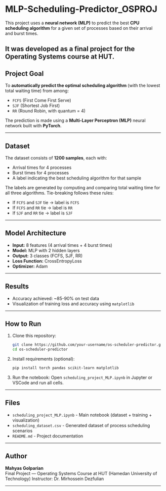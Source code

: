 # MLP-Scheduling-Predictor_OSPROJ

This project uses a **neural network (MLP)** to predict the best **CPU scheduling algorithm** for a given set of processes based on their arrival and burst times.

It was developed as a final project for the Operating Systems course at HUT.
---

## Project Goal

To **automatically predict the optimal scheduling algorithm** (with the lowest total waiting time) from among:

- `FCFS` (First Come First Serve)
- `SJF` (Shortest Job First)
- `RR` (Round Robin, with quantum = 4)

The prediction is made using a **Multi-Layer Perceptron (MLP)** neural network built with **PyTorch**.

---

## Dataset

The dataset consists of **1200 samples**, each with:
- Arrival times for 4 processes
- Burst times for 4 processes
- A label indicating the best scheduling algorithm for that sample

The labels are generated by computing and comparing total waiting time for all three algorithms. Tie-breaking follows these rules:
- If `FCFS` and `SJF` tie → label is `FCFS`
- If `FCFS` and `RR` tie → label is `RR`
- If `SJF` and `RR` tie → label is `SJF`

---

## Model Architecture

- **Input:** 8 features (4 arrival times + 4 burst times)
- **Model:** MLP with 2 hidden layers
- **Output:** 3 classes (FCFS, SJF, RR)
- **Loss Function:** CrossEntropyLoss
- **Optimizer:** Adam

---

## Results

- Accuracy achieved: ~85-90% on test data
- Visualization of training loss and accuracy using `matplotlib`

---

## How to Run

1. Clone this repository:
   ```bash
   git clone https://github.com/your-username/os-scheduler-predictor.git
   cd os-scheduler-predictor
   ```

2. Install requirements (optional):
   ```bash
   pip install torch pandas scikit-learn matplotlib
   ```

3. Run the notebook:
   Open `scheduling_project_MLP.ipynb` in Jupyter or VSCode and run all cells.

---

## Files

- `scheduling_project_MLP.ipynb` - Main notebook (dataset + training + visualization)
- `scheduling_dataset.csv` - Generated dataset of process scheduling scenarios
- `README.md` - Project documentation

---

## Author

**Mahyas Golparian**  
Final Project — Operating Systems Course at HUT (Hamedan University of Technology)
Instructor: Dr. Mirhossein Dezfulian

---
